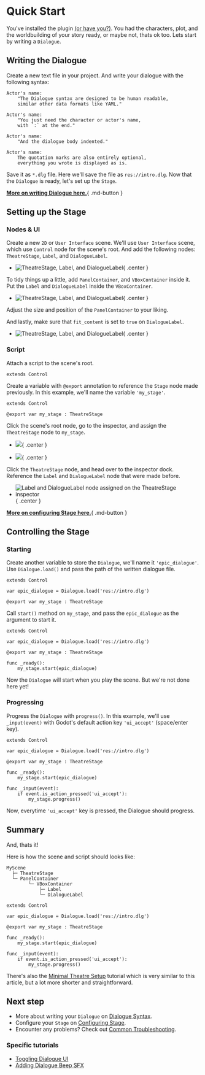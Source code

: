 # Quick Start

You've installed the plugin [(or have you?)](installation.md "Installing the plugin."). You had the characters, plot, and the worldbuilding of your story ready, or maybe not, thats ok too.
Lets start by writing a `Dialogue`.

## Writing the Dialogue

Create a new text file in your project. And write your dialogue with the following syntax:

```
Actor's name:
    "The Dialogue syntax are designed to be human readable,
    similar other data formats like YAML."

Actor's name:
    "You just need the character or actor's name,
    with `:` at the end."

Actor's name:
    "And the dialogue body indented."

Actor's name:
    The quotation marks are also entirely optional,
    everything you wrote is displayed as is.

```

Save it as `*.dlg` file. Here we'll save the file as `res://intro.dlg`. Now that the `Dialogue` is ready, let's set up the `Stage`.

[**More on writing Dialogue here.**](class/dialogue/syntax.md){ .md-button }

## Setting up the Stage

### Nodes & UI

Create a new `2D` or `User Interface` scene. We'll use `User Interface` scene, which use `Control` node for the scene's root. And add the following nodes: `TheatreStage`, `Label`, and `DialogueLabel`.

<div class="grid cards" markdown>

- ![TheatreStage, Label, and DialogueLabel](quickstart/nodes_1.png){ .center }

</div>

To tidy things up a little, add `PanelContainer`, and `VBoxContainer` inside it. Put the `Label` and `DialogueLabel` inside the `VBoxContainer`.

<div class="grid cards" markdown>

- ![TheatreStage, Label, and DialogueLabel](quickstart/nodes_2.png){ .center }

</div>

Adjust the size and position of the `PanelContainer` to your liking.

And lastly, make sure that `fit_content` is set to `true` on `DialogueLabel`.

<div class="grid cards" markdown>

- ![TheatreStage, Label, and DialogueLabel](quickstart/dialogue_label-fit_content.png){ .center }

</div>

### Script

Attach a script to the scene's root.

```gdscript
extends Control
```

Create a variable with `@export` annotation to reference the `Stage` node made previously. In this example, we'll name the variable `'my_stage'`.

```gdscript hl_lines="3"
extends Control

@export var my_stage : TheatreStage
```

Click the scene's root node, go to the inspector, and assign the `TheatreStage` node to `my_stage`.

<div class="grid cards" markdown>

- ![](quickstart/my_stage.png){ .center }

- ![](tutorials/minimal_setup/stage_node_2.png){ .center }

</div>

Click the `TheatreStage` node, and head over to the inspector dock. Reference the `Label` and `DialogueLabel` node that were made before.

<div class="grid cards" markdown>

- ![Label and DialogueLabel node assigned on the TheatreStage inspector](tutorials/minimal_setup/stage_required_nodes.png){ .center }

</div>

[**More on configuring Stage here.**](class/stage/configuration.md){ .md-button }

## Controlling the Stage

### Starting

Create another variable to store the `Dialogue`, we'll name it `'epic_dialogue'`. Use `Dialogue.load()` and pass the path of the written dialogue file.

```gdscript hl_lines="3"
extends Control

var epic_dialogue = Dialogue.load('res://intro.dlg')

@export var my_stage : TheatreStage
```

Call `start()` method on `my_stage`, and pass the `epic_dialogue` as the argument to start it.

```gdscript hl_lines="7 8"
extends Control

var epic_dialogue = Dialogue.load('res://intro.dlg')

@export var my_stage : TheatreStage

func _ready():
    my_stage.start(epic_dialogue)
```

Now the `Dialogue` will start when you play the scene. But we're not done here yet!

### Progressing

Progress the `Dialogue` with `progress()`. In this example, we'll use `_input(event)` with Godot's default action key `'ui_accept'` (space/enter key).

```gdscript hl_lines="10 11 12"
extends Control

var epic_dialogue = Dialogue.load('res://intro.dlg')

@export var my_stage : TheatreStage

func _ready():
    my_stage.start(epic_dialogue)

func _input(event):
    if event.is_action_pressed('ui_accept'):
        my_stage.progress()
```

Now, everytime `'ui_accept'` key is pressed, the Dialogue should progress.

## Summary

And, thats it!

Here is how the scene and script should looks like:

```
MyScene
  ├─ TheatreStage
  └─ PanelContainer
        └─ VBoxContainer
            ├─ Label
            └─ DialogueLabel
```

```gdscript
extends Control

var epic_dialogue = Dialogue.load('res://intro.dlg')

@export var my_stage : TheatreStage

func _ready():
    my_stage.start(epic_dialogue)

func _input(event):
    if event.is_action_pressed('ui_accept'):
        my_stage.progress()
```

There's also the [Minimal Theatre Setup](tutorials/minimal_setup/index.md) tutorial which is very similar to this article, but a lot more shorter and straightforward.

## Next step

* More about writing your `Dialogue` on [Dialogue Syntax](class/dialogue/syntax.md).
* Configure your `Stage` on [Configuring Stage](class/stage/configuration.md).
* Encounter any problems? Check out [Common Troubleshooting](tutorials/troubleshooting.md).

### Specific tutorials

* [Toggling Dialogue UI](tutorials/dialogue_ui_toggle/index.md)
* [Adding Dialogue Beep SFX](tutorials/dialogue_beep/index.md)